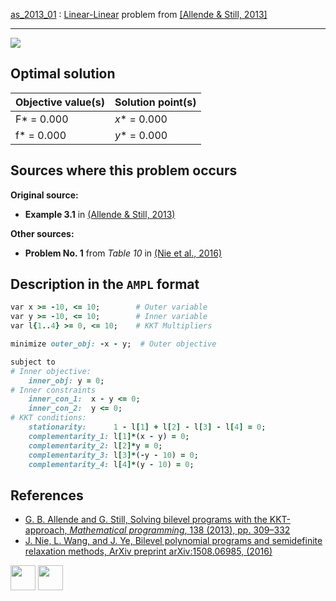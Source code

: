 [as_2013_01](/BASBLib/LP-LP/as_2013_01) : [Linear-Linear](/BASBLib/LP-LP-problems) problem from [\[Allende & Still, 2013\]][Allende & Still, 2013]

---

![](/BASBLib/images/as_2013_01_eq.jpg)

## Optimal solution

Objective value(s) | Solution point(s) |
------------------ | ----------------- |
F* = 0.000         | _x_* = 0.000      |
f* = 0.000         | _y_* = 0.000      |

## Sources where this problem occurs

__Original source:__

 - __Example 3.1__ in [(Allende & Still, 2013)][Allende & Still, 2013]

__Other sources:__

 - __Problem No. 1__ from _Table 10_ in [(Nie et al., 2016)][Nie et al., 2016]

## Description in the `AMPL` format

```ruby
var x >= -10, <= 10;        # Outer variable
var y >= -10, <= 10;        # Inner variable
var l{1..4} >= 0, <= 10;    # KKT Multipliers

minimize outer_obj: -x - y;  # Outer objective

subject to
# Inner objective:
    inner_obj: y = 0;
# Inner constraints
    inner_con_1:  x - y <= 0;
    inner_con_2:  y <= 0;
# KKT conditions:
    stationarity:      1 - l[1] + l[2] - l[3] - l[4] = 0;
    complementarity_1: l[1]*(x - y) = 0;
    complementarity_2: l[2]*y = 0;
    complementarity_3: l[3]*(-y - 10) = 0;
    complementarity_4: l[4]*(y - 10) = 0;
```

##  References

 - [G. B. Allende and G. Still, Solving bilevel programs with the KKT-approach, *Mathematical programming*, 138 (2013), pp. 309–332](https://doi.org/10.1007/s10107-012-0535-x)
 - [J. Nie, L. Wang, and J. Ye, Bilevel polynomial programs and semidefinite relaxation methods, ArXiv preprint arXiv:1508.06985, (2016)](https://arxiv.org/pdf/1508.06985v3.pdf)

[<img src="http://www.interupgrade.com/images/pfeil-backbutton.png" width="40" height="40">](/BASBLib/LP-LP-problems "Back to summary of LP-LP problems")
[<img src="https://cdn1.iconfinder.com/data/icons/MetroStation-PNG/128/MB__home.png" width="40" height="40">](/BASBLib/index "Back to homepage")

[Allende & Still, 2013]: https://doi.org/10.1007/s10107-012-0535-x
[Nie et al., 2016]: https://arxiv.org/pdf/1508.06985v3.pdf
